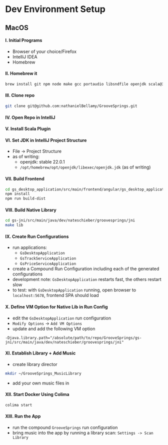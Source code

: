 # Dev Environment Setup
## MacOS

#### I. Initial Programs

- Browser of your choice/Firefox
- IntelliJ IDEA
- Homebrew

#### II. Homebrew it
```bash
brew install git npm node make gcc portaudio libsndfile openjdk scala@3.3 docker docker-compose colima
```

#### III. Clone repo
```bash
git clone git@github.com:nathanielBellamy/GrooveSprings.git
```

#### IV. Open Repo in IntelliJ

#### V. Install Scala Plugin

#### VI. Set JDK in IntelliJ Project Structure

- File -> Project Structure
- as of writing:
  - openjdk: stable 22.0.1
  - `/opt/homebrew/opt/openjdk/libexec/openjdk.jdk` (as of writing)

#### VII. Build Frontend

```bash
cd gs_desktop_application/src/main/frontend/angular/gs_desktop_application
npm install
npm run build-dist
```

#### VIII. Build Native Library
```bash
cd gs-jni/src/main/java/dev/nateschieber/groovesprings/jni
make lib
```

#### IX. Create Run Configurations
- run applications: 
  - `GsDesktopApplication`
  - `GsTrackServiceApplication`
  - `GsPriceServiceApplication`
- create a Compound Run Configuration including each of the generated configurations
- development note: `GsDesktopApplication` restarts fast, the others restart slow
- to test: with `GsDesktopApplication` running, open browser to `localhost:5678`, frontend SPA should load

#### X. Define VM Option for Native Lib in Run Config
- edit the `GsDesktopApplication` run configuration
- `Modify Options` -> `Add VM Options`
- update and add the following VM option
```
-Djava.library.path="/absolute/path/to/repo/GrooveSprings/gs-jni/src/main/java/dev/nateschieber/groovesprings/jni"
```

#### XI. Establish Library + Add Music
- create library director
```bash
mkdir ~/GrooveSprings_MusicLibrary
```
- add your own music files in
#### XII. Start Docker Using Colima
```bash
colima start
```

#### XIII. Run the App
- run the compound `GrooveSprings` run configuration
- bring music into the app by running a library scan: `Settings -> Scan Library`
